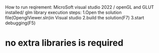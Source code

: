 How to run
reqirement: MicroSoft visual studio 2022 / openGL and GLUT installed/ glm  library
execution steps: 
1.Open the solution file(OpenglViewer.sln)in Visual studio
2.build the solution(F7)
3.start debugging(F5)
# no extra libraries is required
